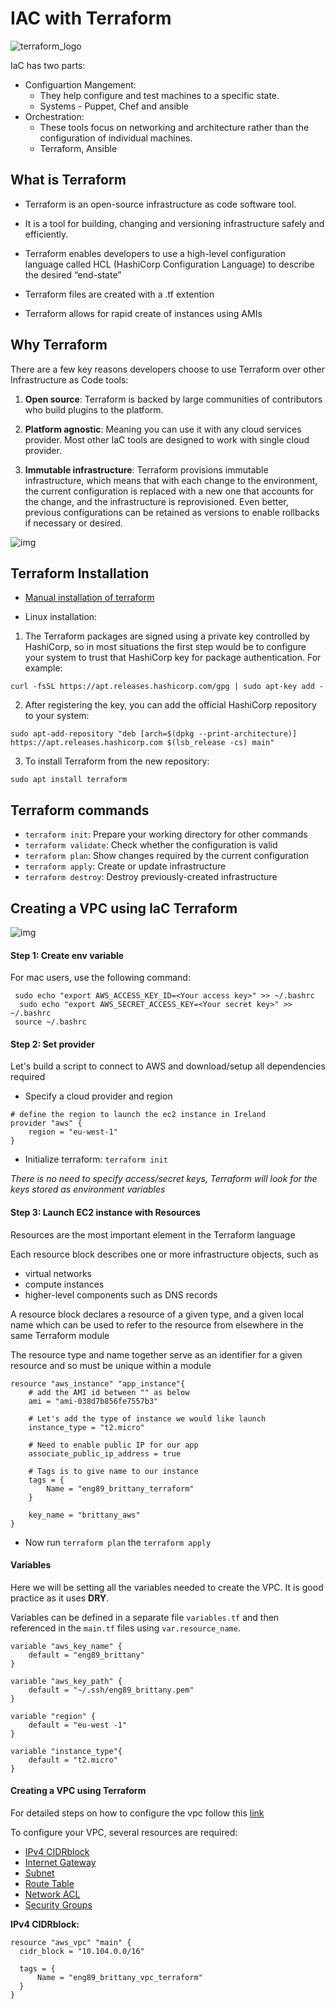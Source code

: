 # IAC with Terraform 
![terraform_logo](img/1280px-Terraform_Logo.svg.png)

IaC has two parts:
- Configuartion Mangement: 
  - They help configure and test machines to a specific state.
  - Systems - Puppet, Chef and ansible
- Orchestration:
  - These tools focus on networking and architecture rather than the configuration of individual machines. 
  - Terraform, Ansible

## What is Terraform 
- Terraform is an open-source infrastructure as code software tool. 

- It is a tool for building, changing and versioning infrastructure safely and efficiently. 

- Terraform enables developers to use a high-level configuration language called HCL (HashiCorp Configuration Language) to describe the desired “end-state”

- Terraform files are created with a .tf extention

- Terraform allows for rapid create of instances using AMIs

## Why Terraform
There are a few key reasons developers choose to use Terraform over other Infrastructure as Code tools:

1. **Open source**: Terraform is backed by large communities of contributors who build plugins to the platform. 

2. **Platform agnostic**: Meaning you can use it with any cloud services provider. Most other IaC tools are designed to work with single cloud provider.

3. **Immutable infrastructure**: Terraform provisions immutable infrastructure, which means that with each change to the environment, the current configuration is replaced with a new one that accounts for the change, and the infrastructure is reprovisioned. Even better, previous configurations can be retained as versions to enable rollbacks if necessary or desired.

![img](img/Terraform-1.png)

## Terraform Installation 

- [Manual installation of terraform](https://www.terraform.io/downloads.html)

- Linux installation:

1. The Terraform packages are signed using a private key controlled by HashiCorp, so in most situations the first step would be to configure your system to trust that HashiCorp key for package authentication. For example:

```
curl -fsSL https://apt.releases.hashicorp.com/gpg | sudo apt-key add -
```

2. After registering the key, you can add the official HashiCorp repository to your system:

```
sudo apt-add-repository "deb [arch=$(dpkg --print-architecture)] https://apt.releases.hashicorp.com $(lsb_release -cs) main"
```
3. To install Terraform from the new repository:

```
sudo apt install terraform
```

## Terraform commands

- `terraform init`: Prepare your working directory for other commands
- `terraform validate`: Check whether the configuration is valid
- `terraform plan`: Show changes required by the current configuration
- `terraform apply`: Create or update infrastructure
- `terraform destroy`: Destroy previously-created infrastructure

## Creating a VPC using IaC Terraform

![img](img/Untitled-1.jpg)

#### Step 1: Create env variable
For mac users, use the following command: 

```
 sudo echo "export AWS_ACCESS_KEY_ID=<Your access key>" >> ~/.bashrc
  sudo echo "export AWS_SECRET_ACCESS_KEY=<Your secret key>" >> ~/.bashrc
 source ~/.bashrc

```
#### Step 2: Set provider 

Let's build a script to connect to AWS and download/setup all dependencies required 

- Specify a cloud provider and region 

```
# define the region to launch the ec2 instance in Ireland
provider "aws" {
	region = "eu-west-1"
}

```

- Initialize terraform: `terraform init`

*There is no need to specify access/secret keys, Terraform will look for the keys stored as environment variables*

#### Step 3: Launch EC2 instance with Resources 

Resources are the most important element in the Terraform language

Each resource block describes one or more infrastructure objects, such as

- virtual networks
- compute instances
- higher-level components such as DNS records

A resource block declares a resource of a given type, and a given local name which can be used to refer to the resource from elsewhere in the same Terraform module

The resource type and name together serve as an identifier for a given resource and so must be unique within a module

```
resource "aws_instance" "app_instance"{
	# add the AMI id between "" as below
	ami = "ami-038d7b856fe7557b3"

	# Let's add the type of instance we would like launch
	instance_type = "t2.micro"

    # Need to enable public IP for our app
    associate_public_ip_address = true
   
    # Tags is to give name to our instance
    tags = {
        Name = "eng89_brittany_terraform"
    } 

    key_name = "brittany_aws"
}

```
- Now run `terraform plan` the `terraform apply`

#### Variables 
Here we will be setting all the variables needed to create the VPC. It is good practice as it uses **DRY**. 

 Variables can be defined in a separate file `variables.tf` and then referenced in the `main.tf` files using `var.resource_name`.

```
variable "aws_key_name" {
    default = "eng89_brittany"
}

variable "aws_key_path" {
    default = "~/.ssh/eng89_brittany.pem"
}

variable "region" {
    default = "eu-west -1"
}

variable "instance_type"{
    default = "t2.micro"
}

```

#### Creating a VPC using Terraform 

For detailed steps on how to configure the vpc follow this [link](https://github.com/brittanyharrison/aws_VPC/blob/main/README.md#creating-and-setting-up-vpc)

To configure your VPC, several resources are required:
- [IPv4 CIDRblock](https://github.com/brittanyharrison/aws_VPC#step-1-create-a-vpc)
- [Internet Gateway](https://github.com/brittanyharrison/aws_VPC#step-2-create-internet-gateway)
- [Subnet](https://github.com/brittanyharrison/aws_VPC#step-3-creating-a-subnet)
- [Route Table](https://github.com/brittanyharrison/aws_VPC#step-4-creating-a-route-table) 
- [Network ACL](https://github.com/brittanyharrison/aws_VPC/blob/main/README.md#step-4-creating-network-acl)
- [Security Groups](https://github.com/brittanyharrison/aws_VPC/blob/main/README.md#step-5-creating-security-groups)

**IPv4 CIDRblock:**
```
resource "aws_vpc" "main" {
  cidr_block = "10.104.0.0/16"

  tags = {
      Name = "eng89_brittany_vpc_terraform"
  }
}
```